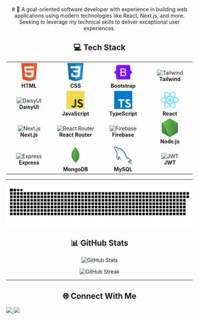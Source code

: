 
<div align="center">
 # 💫 
A goal-oriented software developer with experience in building web applications using modern technologies like React, Next.js, and more. Seeking to leverage my technical skills to deliver exceptional user experiences.



## 💻 Tech Stack

<table align="center">
  <tr>
    <td align="center" width="130">
      <img src="https://raw.githubusercontent.com/devicons/devicon/master/icons/html5/html5-original.svg" width="50" height="50" alt="HTML" /><br><b>HTML</b>
    </td>
    <td align="center" width="130">
      <img src="https://raw.githubusercontent.com/devicons/devicon/master/icons/css3/css3-original.svg" width="50" height="50" alt="CSS" /><br><b>CSS</b>
    </td>
    <td align="center" width="130">
      <img src="https://raw.githubusercontent.com/devicons/devicon/master/icons/bootstrap/bootstrap-original.svg" width="50" height="50" alt="Bootstrap" /><br><b>Bootstrap</b>
    </td>
    <td align="center" width="130">
      <img src="https://www.vectorlogo.zone/logos/tailwindcss/tailwindcss-icon.svg" width="50" height="50" alt="Tailwind" /><br><b>Tailwind</b>
    </td>
  </tr>
  <tr>
    <td align="center" width="130">
      <img src="https://daisyui.com/favicon.ico" width="50" height="50" alt="DaisyUI" /><br><b>DaisyUI</b>
    </td>
    <td align="center" width="130">
      <img src="https://raw.githubusercontent.com/devicons/devicon/master/icons/javascript/javascript-original.svg" width="50" height="50" alt="JavaScript" /><br><b>JavaScript</b>
    </td>
    <td align="center" width="130">
      <img src="https://raw.githubusercontent.com/devicons/devicon/master/icons/typescript/typescript-original.svg" width="50" height="50" alt="TypeScript" /><br><b>TypeScript</b>
    </td>
    <td align="center" width="130">
      <img src="https://raw.githubusercontent.com/devicons/devicon/master/icons/react/react-original.svg" width="50" height="50" alt="React" /><br><b>React</b>
    </td>
  </tr>
  <tr>
    <td align="center" width="130">
      <img src="https://cdn.jsdelivr.net/gh/devicons/devicon/icons/nextjs/nextjs-original.svg" width="50" height="50" alt="Next.js" /><br><b>Next.js</b>
    </td>
    <td align="center" width="130">
      <img src="https://cdn.jsdelivr.net/gh/devicons/devicon/icons/reactrouter/reactrouter-original.svg" width="50" height="50" alt="React Router" /><br><b>React Router</b>
    </td>
    <td align="center" width="130">
      <img src="https://www.vectorlogo.zone/logos/firebase/firebase-icon.svg" width="50" height="50" alt="Firebase" /><br><b>Firebase</b>
    </td>
    <td align="center" width="130">
      <img src="https://raw.githubusercontent.com/devicons/devicon/master/icons/nodejs/nodejs-original.svg" width="50" height="50" alt="Node.js" /><br><b>Node.js</b>
    </td>
  </tr>
  <tr>
    <td align="center" width="130">
      <img src="https://cdn.jsdelivr.net/gh/devicons/devicon/icons/express/express-original.svg" width="50" height="50" alt="Express" /><br><b>Express</b>
    </td>
    <td align="center" width="130">
      <img src="https://raw.githubusercontent.com/devicons/devicon/master/icons/mongodb/mongodb-original.svg" width="50" height="50" alt="MongoDB" /><br><b>MongoDB</b>
    </td>
    <td align="center" width="130">
      <img src="https://raw.githubusercontent.com/devicons/devicon/master/icons/mysql/mysql-original.svg" width="50" height="50" alt="MySQL" /><br><b>MySQL</b>
    </td>
    <td align="center" width="130">
      <img src="https://cdn.worldvectorlogo.com/logos/jwt-3.svg" width="50" height="50" alt="JWT" /><br><b>JWT</b>
    </td>
  </tr>
</table>
<hr/>

 <img src="https://raw.githubusercontent.com/imtiaz-al-kabir/imtiaz-al-kabir/output/snake.svg" width = 1500 alt="Snake animation" />
 





## 📊 GitHub Stats
<p align="center">
  <img src="https://github-readme-stats.vercel.app/api?username=imtiaz-al-kabir&show_icons=true&theme=radical" alt="GitHub Stats" />
</p>

<p align="center">
  <img src="https://github-readme-streak-stats.herokuapp.com/?user=imtiaz-al-kabir&theme=radical" alt="GitHub Streak" />
</p>

---

## 🌐 Connect With Me
<p align="left">
  <a href="https://linkedin.com/in/imtiazalkabir" target="_blank">
    <img src="https://img.shields.io/badge/LinkedIn-0A66C2?style=for-the-badge&logo=linkedin&logoColor=white" />
  </a>
  <a href="mailto:imtiazalkabir@gmail.com">
    <img src="https://img.shields.io/badge/Gmail-D14836?style=for-the-badge&logo=gmail&logoColor=white" />
  </a>
</p>


<!-- Proudly created with GPRM ( https://gprm.itsvg.in ) -->

</div>
















<!-- Proudly created with GPRM ( https://gprm.itsvg.in ) -->
